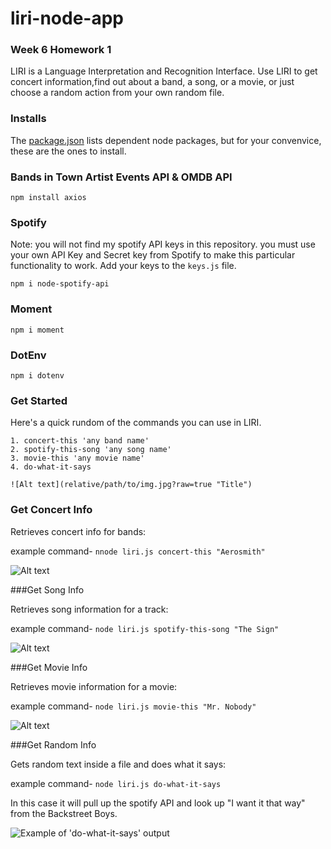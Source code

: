 # liri-node-app

### Week 6 Homework 1


LIRI is a Language Interpretation and Recognition Interface. Use LIRI to get concert information,find out about a band, a song, or a movie, or just choose a random action from your own random file.

### Installs

The [package.json](https://github.com/mra-abrahamson/liri-node-app/blob/master/package.json) lists dependent node packages, but for your convenvice, these are the ones to install.

### Bands in Town Artist Events API & OMDB API 

`npm install axios`

### Spotify

Note: you will not find my spotify API keys in this repository.  you must use your own API Key and Secret key from Spotify to make this particular functionality to work. Add your keys to the `keys.js` file.

`npm i node-spotify-api`

### Moment

`npm i moment`

### DotEnv

`npm i dotenv`

### Get Started

Here's a quick rundom of the commands you can use in LIRI.

    1. concert-this 'any band name'
    2. spotify-this-song 'any song name'
    3. movie-this 'any movie name'
    4. do-what-it-says

    ![Alt text](relative/path/to/img.jpg?raw=true "Title")

### Get Concert Info

Retrieves concert info for bands:  

example command-
`nnode liri.js concert-this "Aerosmith"`

![Alt text](relative/path/to/img.jpg?raw=true "Title")

###Get Song Info

Retrieves song information for a track:

example command-
`node liri.js spotify-this-song "The Sign"`

![Alt text](relative/path/to/img.jpg?raw=true "Title")

###Get Movie Info

Retrieves movie information for a movie:

example command-
`node liri.js movie-this "Mr. Nobody"`

![Alt text](relative/path/to/img.jpg?raw=true "Title")

###Get Random Info

Gets random text inside a file and does what it says:

example command-
`node liri.js do-what-it-says`

In this case it will pull up the spotify API and look up "I want it that way" from the Backstreet Boys.

![Example of 'do-what-it-says' output](liri-node-app/screenshots/do-what-it-says.png?raw=true "'do-what-it-says' output")